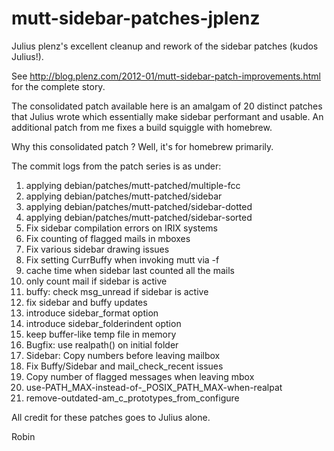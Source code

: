 mutt-sidebar-patches-jplenz
===========================

Julius plenz's excellent cleanup and rework of the sidebar patches (kudos
Julius!).  

See <http://blog.plenz.com/2012-01/mutt-sidebar-patch-improvements.html> for the
complete story.

The consolidated patch available here is an amalgam of 20 distinct patches that
Julius wrote which essentially make sidebar performant and usable. An
additional patch from me fixes a build squiggle with homebrew. 

Why this consolidated patch ? Well, it's for homebrew primarily.

The commit logs from the patch series is as under:

01. applying debian/patches/mutt-patched/multiple-fcc
02. applying debian/patches/mutt-patched/sidebar
03. applying debian/patches/mutt-patched/sidebar-dotted
04. applying debian/patches/mutt-patched/sidebar-sorted
05. Fix sidebar compilation errors on IRIX systems
06. Fix counting of flagged mails in mboxes
07. Fix various sidebar drawing issues
08. Fix setting CurrBuffy when invoking mutt via -f
09. cache time when sidebar last counted all the mails
10. only count mail if sidebar is active
11. buffy: check msg_unread if sidebar is active
12. fix sidebar and buffy updates
13. introduce sidebar_format option
14. introduce sidebar_folderindent option
15. keep buffer-like temp file in memory
16. Bugfix: use realpath() on initial folder
17. Sidebar: Copy numbers before leaving mailbox
18. Fix Buffy/Sidebar and mail_check_recent issues
19. Copy number of flagged messages when leaving mbox
20. use-PATH_MAX-instead-of-_POSIX_PATH_MAX-when-realpat
21. remove-outdated-am_c_prototypes_from_configure

All credit for these patches goes to Julius alone.

Robin
